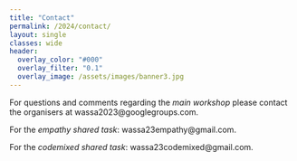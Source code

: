 ```yaml
---
title: "Contact"
permalink: /2024/contact/
layout: single
classes: wide
header:
  overlay_color: "#000"
  overlay_filter: "0.1"
  overlay_image: /assets/images/banner3.jpg
---
```


<style>.athere:before {content: '@'; }</style>
<script type="text/javascript">
function init(){
    var x = document.getElementsByClassName('contactaddr');
    for (var i = 0; i < x.length; i++){
        var sp = x[i];
        var mt = sp.innerHTML;
        mt = mt.replace(/<span.*\/span>/, '@');
        sp.innerHTML = '<a href="mailto:' + mt + '">' + mt + '</a>';
    }
}
window.addEventListener("load", init, false);
</script>


For questions and comments regarding the *main workshop* please contact the organisers at <span class="contactaddr">wassa2023<span class="athere"></span>googlegroups.com</span>.


For the *empathy shared task*: <span class="contactaddr">wassa23empathy<span class="athere"></span>gmail.com</span>.

For the *codemixed shared task*: <span class="contactaddr">wassa23codemixed<span class="athere"></span>gmail.com</span>.